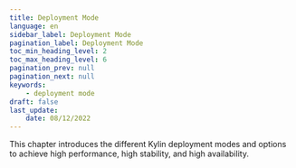 ```yaml
---
title: Deployment Mode
language: en
sidebar_label: Deployment Mode
pagination_label: Deployment Mode
toc_min_heading_level: 2
toc_max_heading_level: 6
pagination_prev: null
pagination_next: null
keywords:
    - deployment mode
draft: false
last_update:
    date: 08/12/2022
---
```


This chapter introduces the different Kylin deployment modes and options to achieve high performance, high stability, and high availability.

